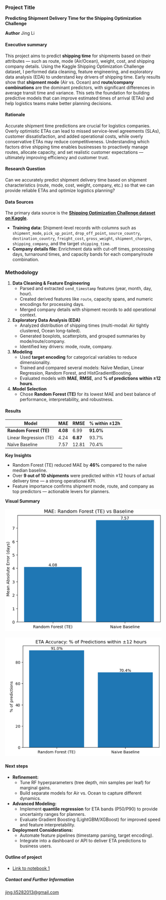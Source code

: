 ### Project Title 
**Predicting Shipment Delivery Time for the Shipping Optimization Challenge**

**Author**
Jing Li

#### Executive summary
This project aims to predict **shipping time** for shipments based on their attributes — such as route, mode (Air/Ocean), weight, cost, and shipping company details. Using the Kaggle Shipping Optimization Challenge dataset, I performed data cleaning, feature engineering, and exploratory data analysis (EDA) to understand key drivers of shipping time. Early results show that **shipment mode** (Air vs. Ocean) and **route/company combinations** are the dominant predictors, with significant differences in average transit time and variance. This sets the foundation for building predictive models that can improve estimated times of arrival (ETAs) and help logistics teams make better planning decisions.

#### Rationale
Accurate shipment time predictions are crucial for logistics companies. Overly optimistic ETAs can lead to missed service-level agreements (SLAs), customer dissatisfaction, and added operational costs, while overly conservative ETAs may reduce competitiveness. Understanding which factors drive shipping time enables businesses to proactively manage routes, allocate capacity, and set realistic customer expectations — ultimately improving efficiency and customer trust.

#### Research Question
Can we accurately predict shipment delivery time based on shipment characteristics (route, mode, cost, weight, company, etc.) so that we can provide reliable ETAs and optimize logistics planning?

#### Data Sources
The primary data source is the **[Shipping Optimization Challenge dataset on Kaggle](https://www.kaggle.com/datasets/salil007/1-shipping-optimization-challenge)**.  
- **Training data:** Shipment-level records with columns such as `shipment_mode`, `pick_up_point`, `drop_off_point`, `source_country`, `destination_country`, `freight_cost`, `gross_weight`, `shipment_charges`, `shipping_company`, and the target `shipping_time`.  
- **Company details file:** Enrichment data with cut-off times, processing days, turnaround times, and capacity bands for each company/route combination.

### Methodology
1. **Data Cleaning & Feature Engineering**
   - Parsed and extracted `send_timestamp` features (year, month, day, hour).
   - Created derived features like `route`, capacity spans, and numeric encodings for processing days.
   - Merged company details with shipment records to add operational context.
2. **Exploratory Data Analysis (EDA)**
   - Analyzed distribution of shipping times (multi-modal: Air tightly clustered, Ocean long-tailed).
   - Generated boxplots, scatterplots, and grouped summaries by mode/route/company.
   - Identified key drivers: mode, route, company.
3. **Modeling**
   - Used **target encoding** for categorical variables to reduce dimensionality.
   - Trained and compared several models: Naïve Median, Linear Regression, Random Forest, and HistGradientBoosting.
   - Evaluated models with **MAE**, **RMSE**, and **% of predictions within ±12 hours**.
4. **Model Selection**
   - Chose **Random Forest (TE)** for its lowest MAE and best balance of performance, interpretability, and robustness.

#### Results
| Model | MAE | RMSE | % within ±12h |
|------|------|------|---------------|
| **Random Forest (TE)** | **4.08** | 6.99 | **91.0%** |
| Linear Regression (TE) | 4.24 | **6.87** | 93.7% |
| Naïve Baseline | 7.57 | 12.81 | 70.4% |

**Key Insights**
- Random Forest (TE) reduced MAE by **46%** compared to the naïve median baseline.
- Over **9 out of 10 shipments** were predicted within ±12 hours of actual delivery time — a strong operational KPI.
- Feature importance confirms shipment mode, route, and company as top predictors — actionable levers for planners.

**Visual Summary**
<br>
<br>
![MAE Comparison](MAE_Comparison.png) 
<br>
<br>
![% within ±12h Comparison](Accuracy_Comparison.png)

#### Next steps
- **Refinement:**  
  - Tune RF hyperparameters (tree depth, min samples per leaf) for marginal gains.
  - Build separate models for Air vs. Ocean to capture different dynamics.
- **Advanced Modeling:**  
  - Implement **quantile regression** for ETA bands (P50/P90) to provide uncertainty ranges for planners.
  - Evaluate Gradient Boosting (LightGBM/XGBoost) for improved speed and feature interpretability.
- **Deployment Considerations:**  
  - Automate feature pipelines (timestamp parsing, target encoding).
  - Integrate into a dashboard or API to deliver ETA predictions to business users.

#### Outline of project

- [Link to notebook 1](https://github.com/jing-li528/supplychain-capstone-final/blob/main/capstone_final.ipynb)



##### Contact and Further Information
jing.li5282013@gmail.com
